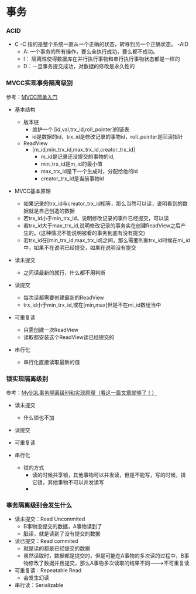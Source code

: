 事务
=====================
### ACID
- C
    -C 指的是整个系统一直从一个正确的状态，转移到另一个正确状态。
-AID
    - A: 一个事务的所有操作，要么全执行成功，要么都不成功。
    - I： 隔离性使得数据库在并行执行事物和串行执行事物状态都是一样的
    - D：一旦事务提交成功，对数据的修改是永久性的

### MVCC实现事务隔离级别
参考：[MVCC简单入门](https://segmentfault.com/a/1190000037529040)
- 基本结构
    - 版本链
        - 维护一个  [id,val,trx_id,roll_pointer]的链表
        - id是数据的id，trx_id是修改记录的事物id，roll_pointer是回滚指针
    - ReadView
        - [m_id,min_trx_id,max_trx_id,creator_trx_id]
            - m_id是记录还没提交的事物的id,
            - min_trx_id是m_id的最小值
            - max_trx_id是下一个生成时，分配给他的id
            - creator_trx_id是当前事物id

- MVCC基本原理
    - 如果记录的trx_id与creator_trx_id相等，那么当然可以读，说明看到的数据就是自己创造的数据 
    - 若trx_id小于min_trx_id，说明修改记录的事件已经提交，可以读
    - 若trx_id大于max_trx_id,说明修改记录的事务实在创建ReadView之后产生的。(这种情况不能说明被看的事务到底有没有提交)
    - 若trx_id在[min_trx_id,max_trx_id]之间，那么需要判断trx_id时候在mi_id中，如果不在说明已经提交，如果在说明没有提交
                
- 读未提交
    - 之间读最新的就行，什么都不用判断
- 读提交
    - 每次读都需要创建最新的ReadView
    - trx_id小于min_trx_id,或在[min,max]但是不在mi_id数组当中
- 可重复读
    - 只需创建一次ReadView
    - 读取都安装这个ReadView读已经提交的
- 串行化
    - 串行化直接读取最新的值
    
### 锁实现隔离级别
参考：[MySQL事务隔离级别和实现原理（看这一篇文章就够了！）](https://zhuanlan.zhihu.com/p/117476959)

- 读未提交
    - 什么锁也不加

- 读提交
  
- 可重复读
      
- 串行化
    - 锁的方式
        - 读的时候共享锁，其他事物可以并发读，但是不能写，写的时候，排它锁，其他事物不可以并发读写
        - 
        


### 事务隔离级别会发生什么
- 读未提交：Read Uncommited
    - B事物没提交的数据，A事物读到了 
    - 脏读，就是读到了没有提交的数据
- 读已提交：Read commited
    - 就是读的都是已经提交的数据
	- 虽然读取时，数据都是提交的，但是可能在A事物的多次读的过程中，B事物修改了数据并且提交，那么A事物多次读取的结果不同--->不可重复读
- 可重复读：Repeatable Read
	- 会发生幻读
- 串行读：Serializable